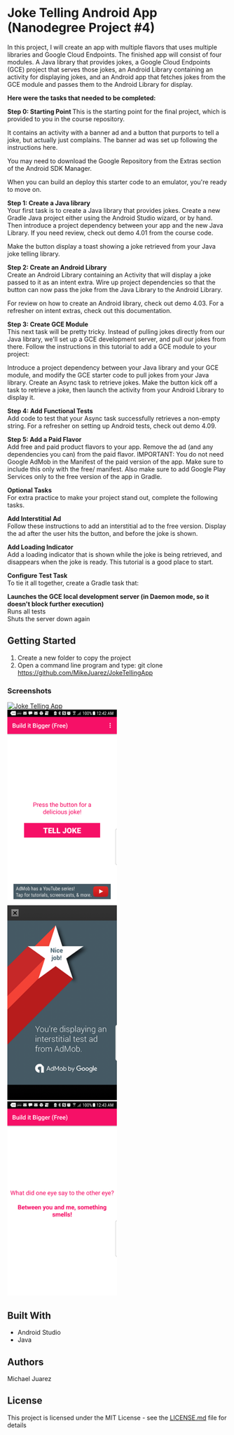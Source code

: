 # Joke Telling Android App (Nanodegree Project #4)

In this project, I will create an app with multiple flavors that uses multiple libraries and Google Cloud Endpoints. The finished app will consist of four modules. A Java library that provides jokes, a Google Cloud Endpoints (GCE) project that serves those jokes, an Android Library containing an activity for displaying jokes, and an Android app that fetches jokes from the GCE module and passes them to the Android Library for display.

<b><p> 
Here were the tasks that needed to be completed:
</p></b>
<b>Step 0: Starting Point </b>
This is the starting point for the final project, which is provided to you in the course repository.</p>

It contains an activity with a banner ad and a button that purports to tell a joke, but actually just complains. The banner ad was set up following the instructions here.</p>

You may need to download the Google Repository from the Extras section of the Android SDK Manager.</p>

When you can build an deploy this starter code to an emulator, you're ready to move on.</p>

<b>Step 1: Create a Java library<br></b>
Your first task is to create a Java library that provides jokes. Create a new Gradle Java project either using the Android Studio wizard, or by hand. Then introduce a project dependency between your app and the new Java Library. If you need review, check out demo 4.01 from the course code.</p>

Make the button display a toast showing a joke retrieved from your Java joke telling library.</p>

<b>Step 2: Create an Android Library<br></b>
Create an Android Library containing an Activity that will display a joke passed to it as an intent extra. Wire up project dependencies so that the button can now pass the joke from the Java Library to the Android Library.</p>

For review on how to create an Android library, check out demo 4.03. For a refresher on intent extras, check out this documentation.</p>

<b>Step 3: Create GCE Module<br></b>
This next task will be pretty tricky. Instead of pulling jokes directly from our Java library, we'll set up a GCE development server, and pull our jokes from there. Follow the instructions in this tutorial to add a GCE module to your project:</p>

Introduce a project dependency between your Java library and your GCE module, and modify the GCE starter code to pull jokes from your Java library. Create an Async task to retrieve jokes. Make the button kick off a task to retrieve a joke, then launch the activity from your Android Library to display it.</p>

<b>Step 4: Add Functional Tests</br></b>
Add code to test that your Async task successfully retrieves a non-empty string. For a refresher on setting up Android tests, check out demo 4.09.</p>

<b>Step 5: Add a Paid Flavor</br></b>
Add free and paid product flavors to your app. Remove the ad (and any dependencies you can) from the paid flavor. IMPORTANT: You do not need Google AdMob in the Manifest of the paid version of the app. Make sure to include this only with the free/ manifest. Also make sure to add Google Play Services only to the free version of the app in Gradle.</p>

<b>Optional Tasks</br></b>
For extra practice to make your project stand out, complete the following tasks.</p>

<b>Add Interstitial Ad</br></b>
Follow these instructions to add an interstitial ad to the free version. Display the ad after the user hits the button, and before the joke is shown.</p>

<b>Add Loading Indicator</br></b>
Add a loading indicator that is shown while the joke is being retrieved, and disappears when the joke is ready. This tutorial is a good place to start.</p>

<b>Configure Test Task</br></b>
To tie it all together, create a Gradle task that:</p>

<b>Launches the GCE local development server (in Daemon mode, so it doesn't block further execution)</br></b>
Runs all tests</br>
Shuts the server down again</br>
</p>

## Getting Started

1.  Create a new folder to copy the project</br>
2.  Open a command line program and type: git clone https://github.com/MikeJuarez/JokeTellingApp</p>

### Screenshots

[![Joke Telling App](https://img.youtube.com/vi/oTv7BCaDUAE/0.jpg)](https://www.youtube.com/embed/oTv7BCaDUAE)</br>
<img src="https://raw.githubusercontent.com/MikeJuarez/JokeTellingApp/master/_screenshots/1main_screen.png" width="250" /></br>
<img src="https://raw.githubusercontent.com/MikeJuarez/JokeTellingApp/master/_screenshots/2interstitial_ad_screenshot.png" width="250"/></br>
<img src="https://raw.githubusercontent.com/MikeJuarez/JokeTellingApp/master/_screenshots/3the_joke.png" width="250"/></br>

## Built With

* Android Studio
* Java

## Authors
Michael Juarez

## License

This project is licensed under the MIT License - see the [LICENSE.md](LICENSE.md) file for details